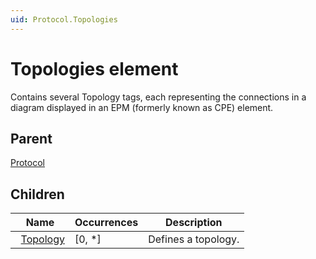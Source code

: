 ```yaml
---
uid: Protocol.Topologies
---
```


# Topologies element

Contains several Topology tags, each representing the connections in a diagram displayed in an EPM (formerly known as CPE) element.

## Parent

[Protocol](xref:Protocol)

## Children

|Name|Occurrences|Description|
|--- |--- |--- |
|&nbsp;&nbsp;[Topology](xref:Protocol.Topologies.Topology)|[0, *]|Defines a topology.|

